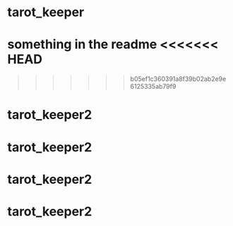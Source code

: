 # tarot_keeper

something in the readme
<<<<<<< HEAD
=======

>>>>>>> b05ef1c360391a8f39b02ab2e9e6125335ab79f9
# tarot_keeper2
# tarot_keeper2
# tarot_keeper2
# tarot_keeper2
